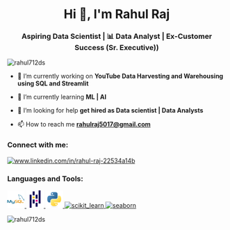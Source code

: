 <h1 align="center">Hi 👋, I'm Rahul Raj</h1>
<h3 align="center">Aspiring Data Scientist | 📊 Data Analyst | Ex-Customer Success (Sr. Executive))</h3>

<p align="left"> <img src="https://komarev.com/ghpvc/?username=rahul712ds&label=Profile%20views&color=0e75b6&style=flat" alt="rahul712ds" /> </p>

- 🔭 I’m currently working on **YouTube Data Harvesting and Warehousing using SQL and Streamlit**

- 🌱 I’m currently learning **ML | AI**

- 🤝 I’m looking for help **get hired as Data scientist | Data Analysts**

- 📫 How to reach me **rahulraj5017@gmail.com**

<h3 align="left">Connect with me:</h3>
<p align="left">
<a href="https://linkedin.com/in/www.linkedin.com/in/rahul-raj-22534a14b" target="blank"><img align="center" src="https://raw.githubusercontent.com/rahuldkjain/github-profile-readme-generator/master/src/images/icons/Social/linked-in-alt.svg" alt="www.linkedin.com/in/rahul-raj-22534a14b" height="30" width="40" /></a>
</p>

<h3 align="left">Languages and Tools:</h3>
<p align="left"> <a href="https://www.mysql.com/" target="_blank" rel="noreferrer"> <img src="https://raw.githubusercontent.com/devicons/devicon/master/icons/mysql/mysql-original-wordmark.svg" alt="mysql" width="40" height="40"/> </a> <a href="https://pandas.pydata.org/" target="_blank" rel="noreferrer"> <img src="https://raw.githubusercontent.com/devicons/devicon/2ae2a900d2f041da66e950e4d48052658d850630/icons/pandas/pandas-original.svg" alt="pandas" width="40" height="40"/> </a> <a href="https://www.python.org" target="_blank" rel="noreferrer"> <img src="https://raw.githubusercontent.com/devicons/devicon/master/icons/python/python-original.svg" alt="python" width="40" height="40"/> </a> <a href="https://scikit-learn.org/" target="_blank" rel="noreferrer"> <img src="https://upload.wikimedia.org/wikipedia/commons/0/05/Scikit_learn_logo_small.svg" alt="scikit_learn" width="40" height="40"/> </a> <a href="https://seaborn.pydata.org/" target="_blank" rel="noreferrer"> <img src="https://seaborn.pydata.org/_images/logo-mark-lightbg.svg" alt="seaborn" width="40" height="40"/> </a> </p>

<p><img align="center" src="https://github-readme-stats.vercel.app/api/top-langs?username=rahul712ds&show_icons=true&locale=en&layout=compact" alt="rahul712ds" /></p>
